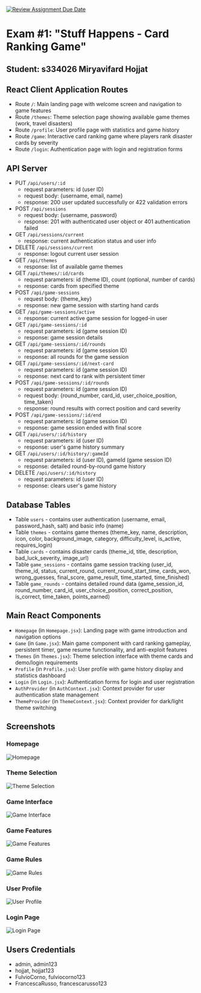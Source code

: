 [![Review Assignment Due Date](https://classroom.github.com/assets/deadline-readme-button-22041afd0340ce965d47ae6ef1cefeee28c7c493a6346c4f15d667ab976d596c.svg)](https://classroom.github.com/a/ArqHNgsV)
# Exam #1: "Stuff Happens - Card Ranking Game"
## Student: s334026 Miryavifard Hojjat

## React Client Application Routes

- Route `/`: Main landing page with welcome screen and navigation to game features
- Route `/themes`: Theme selection page showing available game themes (work, travel disasters)
- Route `/profile`: User profile page with statistics and game history
- Route `/game`: Interactive card ranking game where players rank disaster cards by severity
- Route `/login`: Authentication page with login and registration forms

## API Server


- PUT `/api/users/:id`
  - request parameters: id (user ID)
  - request body: {username, email, name}
  - response: 200 user updated successfully or 422 validation errors  
- POST `/api/sessions`
  - request body: {username, password}
  - response: 201 with authenticated user object or 401 authentication failed 
- GET `/api/sessions/current`
  - response: current authentication status and user info
- DELETE `/api/sessions/current`
  - response: logout current user session
- GET `/api/themes`
  - response: list of available game themes
- GET `/api/themes/:id/cards`
  - request parameters: id (theme ID), count (optional, number of cards)
  - response: cards from specified theme
- POST `/api/game-sessions`
  - request body: {theme_key}
  - response: new game session with starting hand cards
- GET `/api/game-sessions/active`
  - response: current active game session for logged-in user
- GET `/api/game-sessions/:id`
  - request parameters: id (game session ID)
  - response: game session details
- GET `/api/game-sessions/:id/rounds`
  - request parameters: id (game session ID)
  - response: all rounds for the game session
- GET `/api/game-sessions/:id/next-card`
  - request parameters: id (game session ID)
  - response: next card to rank with persistent timer
- POST `/api/game-sessions/:id/rounds`
  - request parameters: id (game session ID)
  - request body: {round_number, card_id, user_choice_position, time_taken}
  - response: round results with correct position and card severity
- POST `/api/game-sessions/:id/end`
  - request parameters: id (game session ID)
  - response: game session ended with final score
- GET `/api/users/:id/history`
  - request parameters: id (user ID)
  - response: user's game history summary
- GET `/api/users/:id/history/:gameId`
  - request parameters: id (user ID), gameId (game session ID)
  - response: detailed round-by-round game history
- DELETE `/api/users/:id/history`
  - request parameters: id (user ID)
  - response: clears user's game history

## Database Tables

- Table `users` - contains user authentication (username, email, password_hash, salt) and basic info (name)
- Table `themes` - contains game themes (theme_key, name, description, icon, color, background_image, category, difficulty_level, is_active, requires_login)
- Table `cards` - contains disaster cards (theme_id, title, description, bad_luck_severity, image_url)
- Table `game_sessions` - contains game session tracking (user_id, theme_id, status, current_round, current_round_start_time, cards_won, wrong_guesses, final_score, game_result, time_started, time_finished)
- Table `game_rounds` - contains detailed round data (game_session_id, round_number, card_id, user_choice_position, correct_position, is_correct, time_taken, points_earned)

## Main React Components

- `Homepage` (in `Homepage.jsx`): Landing page with game introduction and navigation options
- `Game` (in `Game.jsx`): Main game component with card ranking gameplay, persistent timer, game resume functionality, and anti-exploit features
- `Themes` (in `Themes.jsx`): Theme selection interface with theme cards and demo/login requirements
- `Profile` (in `Profile.jsx`): User profile with game history display and statistics dashboard
- `Login` (in `Login.jsx`): Authentication forms for login and user registration
- `AuthProvider` (in `AuthContext.jsx`): Context provider for user authentication state management
- `ThemeProvider` (in `ThemeContext.jsx`): Context provider for dark/light theme switching

## Screenshots

### Homepage
![Homepage](./client/public/screenshots/homepage.png)

### Theme Selection
![Theme Selection](./client/public/screenshots/themes.png)

### Game Interface
![Game Interface](./client/public/screenshots/game.png)

### Game Features
![Game Features](./client/public/screenshots/game_features.png)

### Game Rules
![Game Rules](./client/public/screenshots/game_rules.png)

### User Profile
![User Profile](./client/public/screenshots/profile.png)

### Login Page
![Login Page](./client/public/screenshots/login.png)

## Users Credentials

- admin, admin123 
- hojjat, hojjat123 
- FulvioCorno, fulviocorno123 
- FrancescaRusso, francescarusso123 
